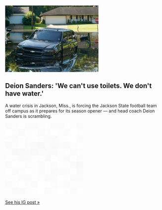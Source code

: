 
![Deion Sanders: 'We can't use toilets. We don't have water.'](./20220831115726.png)
## Deion Sanders: 'We can't use toilets. We don't have water.'

A water crisis in Jackson, Miss., is forcing the Jackson State football team off campus as it prepares for its season opener — and head coach Deion Sanders is scrambling.

![pic](../square_bg.png)

[See his IG post »](https://www.yahoo.com/sports/deion-sanders-jackson-st-football-in-crisis-mode-forced-off-campus-amid-citys-water-emergency-222210353.html)
